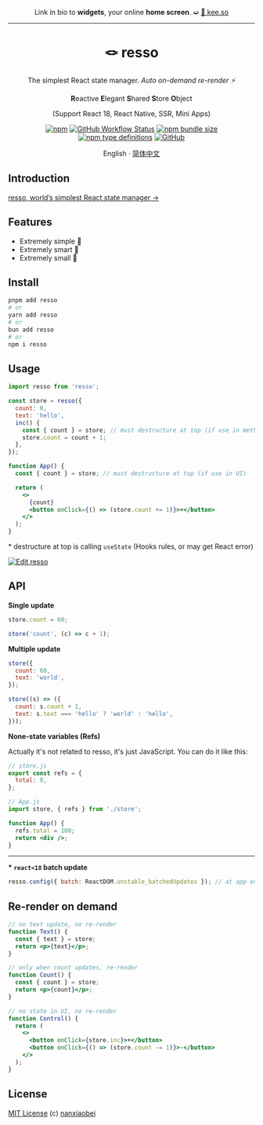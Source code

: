 <div align="center">

Link in bio to **widgets**,
your online **home screen**. ➫ [🔗 kee.so](https://kee.so/)

</div>

---

<div align="center">
<h1>🪢 resso</h1>

The simplest React state manager. _Auto on-demand re-render ⚡️_

**R**eactive **E**legant **S**hared **S**tore **O**bject

(Support React 18, React Native, SSR, Mini Apps)

[![npm](https://img.shields.io/npm/v/resso?style=flat-square)](https://www.npmjs.com/package/resso)
[![GitHub Workflow Status](https://img.shields.io/github/actions/workflow/status/nanxiaobei/resso/test.yml?branch=main&style=flat-square)](https://github.com/nanxiaobei/resso/actions/workflows/test.yml)
[![npm bundle size](https://img.shields.io/bundlephobia/minzip/resso?style=flat-square)](https://bundlephobia.com/result?p=resso)
[![npm type definitions](https://img.shields.io/npm/types/typescript?style=flat-square)](https://github.com/nanxiaobei/resso/blob/main/src/index.ts)
[![GitHub](https://img.shields.io/github/license/nanxiaobei/resso?style=flat-square)](https://github.com/nanxiaobei/resso/blob/main/LICENSE)

English · [简体中文](./README.zh-CN.md)

</div>

## Introduction

[resso, world’s simplest React state manager →](https://nanxiaobei.medium.com/resso-worlds-simplest-react-state-manager-a3b1b0ccaa99)

## Features

- Extremely simple 🪩
- Extremely smart 🫙
- Extremely small 🫧

## Install

```sh
pnpm add resso
# or
yarn add resso
# or
bun add resso
# or
npm i resso
```

## Usage

```jsx
import resso from 'resso';

const store = resso({
  count: 0,
  text: 'hello',
  inc() {
    const { count } = store; // must destructure at top (if use in method)
    store.count = count + 1;
  },
});

function App() {
  const { count } = store; // must destructure at top (if use in UI)

  return (
    <>
      {count}
      <button onClick={() => (store.count += 1)}>+</button>
    </>
  );
}
```

\* destructure at top is calling `useState` (Hooks rules, or may get React error)

[![Edit resso](https://codesandbox.io/static/img/play-codesandbox.svg)](https://codesandbox.io/s/resso-ol8dn?file=/src/App.jsx)

## API

**Single update**

```jsx
store.count = 60;

store('count', (c) => c + 1);
```

**Multiple update**

```jsx
store({
  count: 60,
  text: 'world',
});

store((s) => ({
  count: s.count + 1,
  text: s.text === 'hello' ? 'world' : 'hello',
}));
```

**None-state variables (Refs)**

Actually it's not related to resso, it's just JavaScript. You can do it like this:

```jsx
// store.js
export const refs = {
  total: 0,
};

// App.js
import store, { refs } from './store';

function App() {
  refs.total = 100;
  return <div />;
}
```

---

**\* `react<18` batch update**

```jsx
resso.config({ batch: ReactDOM.unstable_batchedUpdates }); // at app entry
```

## Re-render on demand

```jsx
// no text update, no re-render
function Text() {
  const { text } = store;
  return <p>{text}</p>;
}

// only when count updates, re-render
function Count() {
  const { count } = store;
  return <p>{count}</p>;
}

// no state in UI, no re-render
function Control() {
  return (
    <>
      <button onClick={store.inc}>+</button>
      <button onClick={() => (store.count -= 1)}>-</button>
    </>
  );
}
```

## License

[MIT License](https://github.com/nanxiaobei/resso/blob/main/LICENSE) (c) [nanxiaobei](https://lee.so/)
